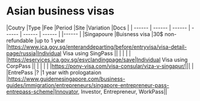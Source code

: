 # Asian business visas

|Coutry     |Type           |Fee                |Period         |Site                                                                               |Variation                      |Docs       |
| ------    | ------        | ------            | ------        | ------ | ------                        | |------    |
|Singapoure |Buisness visa  |30$ non-refundable |up to 1 year               |https://www.ica.gov.sg/enteranddeparting/before/entryvisa/visa-detail-page/russia|Individual Visa using SingPass ||
|           |               |                   |                           |https://eservices.ica.gov.sg/esvclandingpage/save|Individual Visa using CorpPass ||
|           |               |                   |                           |https://pony-visa.com/visa-consular/viza-v-singapur/|||
|           |EntrePass      |?                  |1 year with prologataion   |https://www.guidemesingapore.com/business-guides/immigration/entrepreneurs/singapore-entrepreneur-pass-entrepass-scheme|Innovator, Investor, Entrepreneur, WorkPass||

